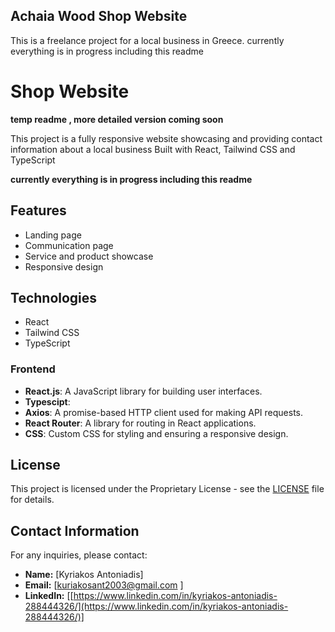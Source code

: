 ## Achaia Wood Shop Website

This is a freelance project for a local business in Greece. 
currently everything is in progress including this readme


# Shop Website

[](https://github.com/kuriakosant/achaia-wood-shop-website-react#shop-website)

**temp readme , more detailed version coming soon**

This project is a fully responsive website showcasing and providing contact information about a local business Built with React, Tailwind CSS and TypeScript

**currently everything is in progress including this readme**

## Features

[](https://github.com/kuriakosant/achaia-wood-shop-website-react#features)

-   Landing page
-   Communication page
-   Service and product showcase
-   Responsive design

## Technologies

[](https://github.com/kuriakosant/achaia-wood-shop-website-react#technologies)

-   React
-   Tailwind CSS
-   TypeScript

### Frontend

[](https://github.com/kuriakosant/achaia-wood-shop-website-react#frontend)

-   **React.js**: A JavaScript library for building user interfaces.
-   **Typescipt**:
-   **Axios**: A promise-based HTTP client used for making API requests.
-   **React Router**: A library for routing in React applications.
-   **CSS**: Custom CSS for styling and ensuring a responsive design.

## License

[](https://github.com/kuriakosant/achaia-wood-shop-website-react#license)

This project is licensed under the Proprietary License - see the  [LICENSE](https://github.com/kuriakosant/achaia-wood-shop-website-react/blob/main/LICENSE)  file for details.

## Contact Information

[](https://github.com/kuriakosant/achaia-wood-shop-website-react#contact-information)

For any inquiries, please contact:

-   **Name:**  [Kyriakos Antoniadis]
-   **Email:**  [[kuriakosant2003@gmail.com](mailto:kuriakosant2003@gmail.com)  ]
-   **LinkedIn:**  [[https://www.linkedin.com/in/kyriakos-antoniadis-288444326/](https://www.linkedin.com/in/kyriakos-antoniadis-288444326/)]